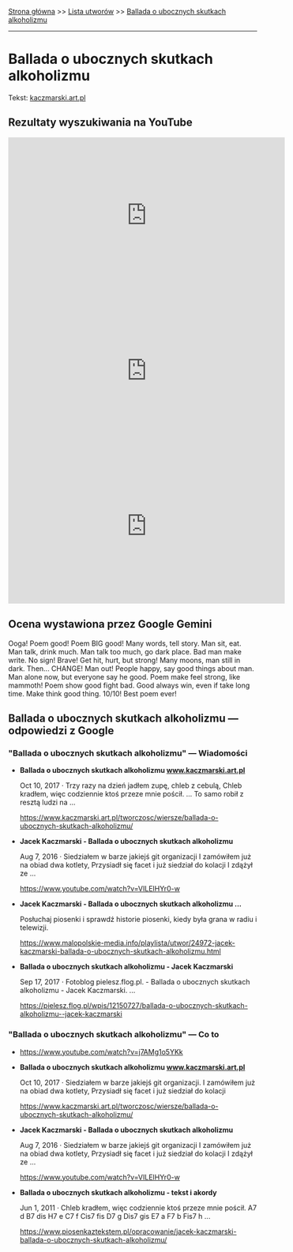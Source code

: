 [Strona główna](../index.md) >> [Lista utworów](../list.md) >> [Ballada o ubocznych skutkach alkoholizmu](58.md)

---

# Ballada o ubocznych skutkach alkoholizmu

Tekst: [kaczmarski.art.pl](https://www.kaczmarski.art.pl/tworczosc/wiersze/ballada-o-ubocznych-skutkach-alkoholizmu/)

## Rezultaty wyszukiwania na YouTube

<iframe width="560" height="315" src="https://www.youtube.com/embed/VILElHYr0-w?si=IdontcarewhotheIRSsendsImnotpayingtaxes" title="YouTube video player" frameborder="0" allow="accelerometer; autoplay; clipboard-write; encrypted-media; gyroscope; picture-in-picture; web-share" referrerpolicy="strict-origin-when-cross-origin" allowfullscreen></iframe>

<iframe width="560" height="315" src="https://www.youtube.com/embed/4rNdKEyq0GU?si=IdontcarewhotheIRSsendsImnotpayingtaxes" title="YouTube video player" frameborder="0" allow="accelerometer; autoplay; clipboard-write; encrypted-media; gyroscope; picture-in-picture; web-share" referrerpolicy="strict-origin-when-cross-origin" allowfullscreen></iframe>

<iframe width="560" height="315" src="https://www.youtube.com/embed/quifbi3k4Ug?si=IdontcarewhotheIRSsendsImnotpayingtaxes" title="YouTube video player" frameborder="0" allow="accelerometer; autoplay; clipboard-write; encrypted-media; gyroscope; picture-in-picture; web-share" referrerpolicy="strict-origin-when-cross-origin" allowfullscreen></iframe>

## Ocena wystawiona przez Google Gemini

Ooga! Poem good! Poem BIG good! Many words, tell story. Man sit, eat. Man talk, drink much. Man talk too much, go dark place. Bad man make write. No sign! Brave! Get hit, hurt, but strong! Many moons, man still in dark. Then... CHANGE! Man out! People happy, say good things about man. Man alone now, but everyone say he good. Poem make feel strong, like mammoth! Poem show good fight bad. Good always win, even if take long time. Make think good thing. 10/10! Best poem ever!


## Ballada o ubocznych skutkach alkoholizmu — odpowiedzi z Google

### "Ballada o ubocznych skutkach alkoholizmu" — Wiadomości

- **Ballada o ubocznych skutkach alkoholizmu www.kaczmarski.art.pl**

    Oct 10, 2017  ·  Trzy razy na dzień jadłem zupę, chleb z cebulą, Chleb kradłem, więc codziennie ktoś przeze mnie pościł. ... To samo robił z resztą ludzi na ... 

   <https://www.kaczmarski.art.pl/tworczosc/wiersze/ballada-o-ubocznych-skutkach-alkoholizmu/>
- **Jacek Kaczmarski - Ballada o ubocznych skutkach alkoholizmu**

    Aug 7, 2016  ·  Siedziałem w barze jakiejś git organizacji I zamówiłem już na obiad dwa kotlety, Przysiadł się facet i już siedział do kolacji I zdążył ze ... 

   <https://www.youtube.com/watch?v=VILElHYr0-w>
- **Jacek Kaczmarski - Ballada o ubocznych skutkach alkoholizmu ...**

    Posłuchaj piosenki i sprawdź historie piosenki, kiedy była grana w radiu i telewizji. 

   <https://www.malopolskie-media.info/playlista/utwor/24972-jacek-kaczmarski-ballada-o-ubocznych-skutkach-alkoholizmu.html>
- **Ballada o ubocznych skutkach alkoholizmu - Jacek Kaczmarski**

    Sep 17, 2017  ·  Fotoblog pielesz.flog.pl. - Ballada o ubocznych skutkach alkoholizmu - Jacek Kaczmarski. ... 

   <https://pielesz.flog.pl/wpis/12150727/ballada-o-ubocznych-skutkach-alkoholizmu--jacek-kaczmarski>

### "Ballada o ubocznych skutkach alkoholizmu" — Co to

- <https://www.youtube.com/watch?v=j7AMg1o5YKk>
- **Ballada o ubocznych skutkach alkoholizmu www.kaczmarski.art.pl**

    Oct 10, 2017  ·  Siedziałem w barze jakiejś git organizacji. I zamówiłem już na obiad dwa kotlety, Przysiadł się facet i już siedział do kolacji 

   <https://www.kaczmarski.art.pl/tworczosc/wiersze/ballada-o-ubocznych-skutkach-alkoholizmu/>
- **Jacek Kaczmarski - Ballada o ubocznych skutkach alkoholizmu**

    Aug 7, 2016  ·  Siedziałem w barze jakiejś git organizacji I zamówiłem już na obiad dwa kotlety, Przysiadł się facet i już siedział do kolacji I zdążył ze ... 

   <https://www.youtube.com/watch?v=VILElHYr0-w>
- **Ballada o ubocznych skutkach alkoholizmu - tekst i akordy**

    Jun 1, 2011  ·  Chleb kradłem, więc codziennie ktoś przeze mnie pościł. A7 d B7 dis H7 e C7 f Cis7 fis D7 g Dis7 gis E7 a F7 b Fis7 h ... 

   <https://www.piosenkaztekstem.pl/opracowanie/jacek-kaczmarski-ballada-o-ubocznych-skutkach-alkoholizmu/>

